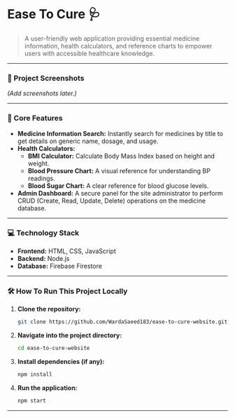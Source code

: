 # Ease To Cure 🩺

> A user-friendly web application providing essential medicine information, health calculators, and reference charts to empower users with accessible healthcare knowledge.

---

### 📸 Project Screenshots

*(Add screenshots later.)*

---

### 🚀 Core Features

*   **Medicine Information Search:** Instantly search for medicines by title to get details on generic name, dosage, and usage.
*   **Health Calculators:**
    *   **BMI Calculator:** Calculate Body Mass Index based on height and weight.
    *   **Blood Pressure Chart:** A visual reference for understanding BP readings.
    *   **Blood Sugar Chart:** A clear reference for blood glucose levels.
*   **Admin Dashboard:** A secure panel for the site administrator to perform CRUD (Create, Read, Update, Delete) operations on the medicine database.

---

### 💻 Technology Stack

*   **Frontend:** HTML, CSS, JavaScript 
*   **Backend:** Node.js
*   **Database:** Firebase Firestore

---

### 🛠️ How To Run This Project Locally

1.  **Clone the repository:**
    ```sh
    git clone https://github.com/WardaSaeed183/ease-to-cure-website.git
    ```
2.  **Navigate into the project directory:**
    ```sh
    cd ease-to-cure-website
    ```
3.  **Install dependencies (if any):**
    ```sh
    npm install
    ```
4.  **Run the application:**
    ```sh
    npm start
    ```

---
